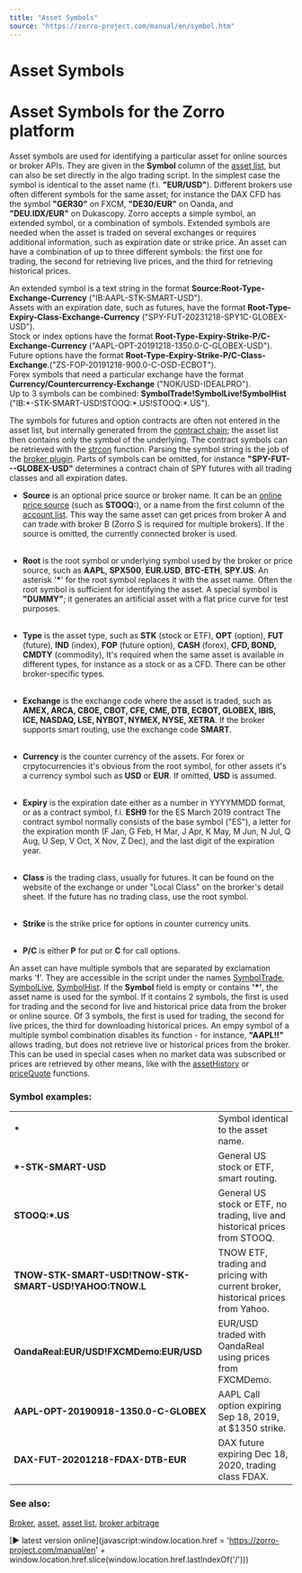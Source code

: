 ```yaml
---
title: "Asset Symbols"
source: "https://zorro-project.com/manual/en/symbol.htm"
---
```


# Asset Symbols

# Asset Symbols for the Zorro platform

Asset symbols are used for identifying a particular asset for online sources or broker APIs. They are given in the **Symbol** column of the [asset list](013_Asset_Account_Lists.md), but can also be set directly in the algo trading script. In the simplest case the symbol is identical to the asset name (f.i. **"EUR/USD"**). Different brokers use often different symbols for the same asset; for instance the DAX CFD has the symbol **"GER30"** on FXCM, **"DE30/EUR"** on Oanda, and **"DEU.IDX/EUR"** on Dukascopy. Zorro accepts a simple symbol, an extended symbol, or a combination of symbols. Extended symbols are needed when the asset is traded on several exchanges or requires additional information, such as expiration date or strike price. An asset can have a combination of up to three different symbols: the first one for trading, the second for retrieving live prices, and the third for retrieving historical prices.

An extended symbol is a text string in the format **Source:Root-Type-Exchange-Currency** ("IB:AAPL-STK-SMART-USD").  
Assets with an expiration date, such as futures, have the format **Root-Type-Expiry-Class-Exchange-Currency** ("SPY-FUT-20231218-SPY1C-GLOBEX-USD").  
Stock or index options have the format **Root-Type-Expiry-Strike-P/C-Exchange-Currency** ("AAPL-OPT-20191218-1350.0-C-GLOBEX-USD").  
Future options have the format **Root-Type-Expiry-Strike-P/C-Class-Exchange**.("ZS-FOP-20191218-900.0-C-OSD-ECBOT").  
Forex symbols that need a particular exchange have the format **Currency/Countercurrency-Exchange** ("NOK/USD-IDEALPRO").  
Up to 3 symbols can be combined: **SymbolTrade!SymbolLive!SymbolHist** ("IB:\*-STK-SMART-USD!STOOQ:\*.US!STOOQ:\*.US").

The symbols for futures and option contracts are often not entered in the asset list, but internally generated frrom the [contract chain](contract,htm); the asset list then contains only the symbol of the underlying. The contract symbols can be retrieved with the [strcon](str_.md) function. Parsing the symbol string is the job of the [broker plugin](brokerplugin.md). Parts of symbols can be omitted, for instance **"SPY-FUT---GLOBEX-USD"** determines a contract chain of SPY futures with all trading classes and all expiration dates.  

*   **Source** is an optional price source or broker name. It can be an [online price source](loadhistory.md) (such as **STOOQ:**), or a name from the first column of the [account list](013_Asset_Account_Lists.md). This way the same asset can get prices from broker A and can trade with broker B (Zorro S is required for multiple brokers). If the source is omitted, the currently connected broker is used.  
     
*   **Root** is the root symbol or underlying symbol used by the broker or price source, such as **AAPL**, **SPX500**, **EUR.USD**, **BTC-ETH**, **SPY.US**. An asterisk '**\***' for the root symbol replaces it with the asset name. Often the root symbol is sufficient for identifying the asset. A special symbol is **"DUMMY"**; it generates an artificial asset with a flat price curve for test purposes.  
       
    
*   **Type** is the asset type, such as **STK** (stock or ETF), **OPT** (option), **FUT** (future), **IND** (index), **FOP** (future option), **CASH** (forex), **CFD, BOND, CMDTY** (commodity), It's required when the same asset is available in different types, for instance as a stock or as a CFD. There can be other broker-specific types.  
     
*   **Exchange** is the exchange code where the asset is traded, such as **AMEX, ARCA, CBOE, CBOT, CFE, CME, DTB, ECBOT, GLOBEX, IBIS, ICE, NASDAQ, LSE, NYBOT, NYMEX, NYSE, XETRA**. If the broker supports smart routing, use the exchange code **SMART**.  
     
*   **Currency** is the counter currency of the assets. For forex or crpytocurrencies it's obvious from the root symbol, for other assets it's a currency symbol such as **USD** or **EUR**. If omitted, **USD** is assumed.   
       
    
*   **Expiry** is the expiration date either as a number in YYYYMMDD format, or as a contract symbol, f.i. **ESH9** for the ES March 2019 contract The contract symbol normally consists of the base symbol ("ES"), a letter for the expiration month (F Jan, G Feb, H Mar, J Apr, K May, M Jun, N Jul, Q Aug, U Sep, V Oct, X Nov, Z Dec), and the last digit of the expiration year.   
     
*   **Class** is the trading class, usually for futures. It can be found on the website of the exchange or under "Local Class" on the brorker's detail sheet. If the future has no trading class, use the root symbol.  
     
*   **Strike** is the strike price for options in counter currency units.  
     
*   **P/C** is either **P** for put or **C** for call options.

An asset can have multiple symbols that are separated by exclamation marks '**!**'. They are accessible in the script under the names [SymbolTrade](020_Included_Scripts.md), [SymbolLive](020_Included_Scripts.md), [SymbolHist](020_Included_Scripts.md). If the **Symbol** field is empty or contains **'\*'**, the asset name is used for the symbol. If it contains 2 symbols, the first is used for trading and the second for live and historical price data from the broker or online source. Of 3 symbols, the first is used for trading, the second for live prices, the third for downloading historical prices. An empy symbol of a multiple symbol combination disables its function - for instance, **"AAPL!!"** allows trading, but does not retrieve live or historical prices from the broker. This can be used in special cases when no market data was subscribed or prices are retrieved by other means, like with the [assetHistory](loadhistory.md) or [priceQuote](022_Price_History.md) functions.

### Symbol examples:

<table style="width: 100%"><tbody><tr><td><strong>*</strong></td><td>Symbol identical to the asset name.</td></tr><tr><td><strong>*-STK-SMART-USD</strong></td><td>General US stock or ETF, smart routing.</td></tr><tr><td><strong>STOOQ:*.US</strong></td><td>General US stock or ETF, no trading, live and historical prices from STOOQ.</td></tr><tr><td><strong>TNOW-STK-SMART-USD!TNOW-STK-SMART-USD!YAHOO:TNOW.L</strong></td><td>TNOW ETF, trading and pricing with current broker, historical prices from Yahoo.</td></tr><tr><td><strong>OandaReal:EUR/USD!FXCMDemo:EUR/USD</strong></td><td>EUR/USD traded with OandaReal using prices from FXCMDemo.</td></tr><tr><td><strong>AAPL-OPT-20190918-1350.0-C-GLOBEX</strong></td><td>AAPL Call option expiring Sep 18, 2019, at $1350 strike.</td></tr><tr><td><strong>DAX-FUT-20201218-FDAX-DTB-EUR</strong></td><td>DAX future expiring Dec 18, 2020, trading class FDAX.</td></tr></tbody></table>

  

### See also:

[Broker](214_Brokers_Data_Feeds.md), [asset](013_Asset_Account_Lists.md), [asset list](013_Asset_Account_Lists.md), [broker arbitrage](brokerarb.md)

[► latest version online](javascript:window.location.href = 'https://zorro-project.com/manual/en' + window.location.href.slice\(window.location.href.lastIndexOf\('/'\)\))